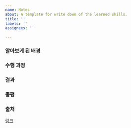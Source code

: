 ```yaml
---
name: Notes
about: A template for write down of the learned skills.
title: ''
labels: ''
assignees: ''

---
```


### 알아보게 된 배경

### 수행 과정

### 결과

### 총평

### 출처

[링크](https://theorydb.github.io "마우스를 올려놓으면 말풍선이 나옵니다.")
